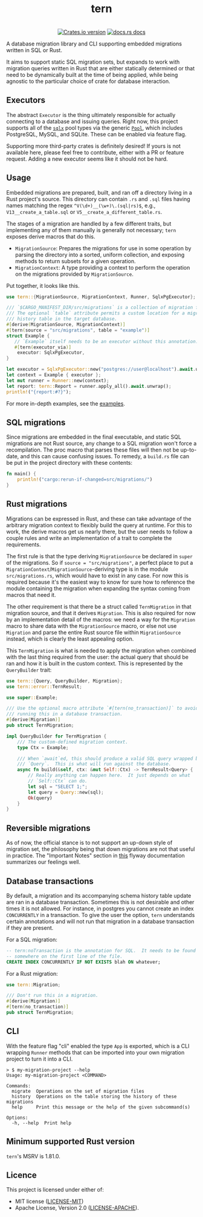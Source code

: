 <h1 align="center">tern</h1>
<br />
<div align="center">
  <!-- Version -->
  <a href="https://crates.io/crates/tern">
    <img src="https://img.shields.io/crates/v/tern.svg?style=flat-square"
    alt="Crates.io version" /></a>
  <!-- Docs -->
  <a href="https://docs.rs/tern">
    <img src="https://img.shields.io/badge/docs-latest-blue.svg?style=flat-square" alt="docs.rs docs" /></a>
</div>

<!-- cargo-rdme start -->

A database migration library and CLI supporting embedded migrations written
in SQL or Rust.

It aims to support static SQL migration sets, but expands to work with
migration queries written in Rust that are either statically determined or
that need to be dynamically built at the time of being applied, while
being agnostic to the particular choice of crate for database interaction.

## Executors

The abstract `Executor` is the thing ultimately responsible for actually
connecting to a database and issuing queries.  Right now, this project
supports all of the [`sqlx`][sqlx-repo] pool types via the generic
[`Pool`][sqlx-pool], which includes PostgreSQL, MySQL, and SQLite. These can
be enabled via feature flag.

Supporting more third-party crates is definitely desired!  If yours is not
available here, please feel free to contribute, either with a PR or feature
request.  Adding a new executor seems like it should not be hard.

## Usage

Embedded migrations are prepared, built, and ran off a directory living in
a Rust project's source.  This directory can contain `.rs` and `.sql` files
having names matching the regex `^V(\d+)__(\w+)\.(sql|rs)$`, e.g.,
`V13__create_a_table.sql` or `V5__create_a_different_table.rs`.

The stages of a migration are handled by a few different traits, but
implementing any of them manually is generally not necessary; `tern` exposes
derive macros that do this.

* `MigrationSource`: Prepares the migrations for use in some operation by
  parsing the directory into a sorted, uniform collection, and exposing
  methods to return subsets for a given operation.
* `MigrationContext`: A type providing a context to perform the operation
  on the migrations provided by `MigrationSource`.

Put together, it looks like this.

```rust
use tern::{MigrationSource, MigrationContext, Runner, SqlxPgExecutor};

/// `$CARGO_MANIFEST_DIR/src/migrations` is a collection of migration files.
/// The optional `table` attribute permits a custom location for a migration
/// history table in the target database.
#[derive(MigrationSource, MigrationContext)]
#[tern(source = "src/migrations", table = "example")]
struct Example {
   // `Example` itself needs to be an executor without this annotation.
   #[tern(executor_via)]
    executor: SqlxPgExecutor,
}

let executor = SqlxPgExecutor::new("postgres://user@localhost").await.unwrap();
let context = Example { executor };
let mut runner = Runner::new(context);
let report: tern::Report = runner.apply_all().await.unwrap();
println!("{report:#?}");

```

For more in-depth examples, see the [examples][examples-repo].

## SQL migrations

Since migrations are embedded in the final executable, and static SQL
migrations are not Rust source, any change to a SQL migration won't force
a recompilation.  The proc macro that parses these files will then not be
up-to-date, and this can cause confusing issues.  To remedy, a `build.rs`
file can be put in the project directory with these contents:

```rust
fn main() {
    println!("cargo:rerun-if-changed=src/migrations/")
}
```

## Rust migrations

Migrations can be expressed in Rust, and these can take advantage of the
arbitrary migration context to flexibly build the query at runtime.  For
this to work, the derive macros get us nearly there, but the user needs to
follow a couple rules and write an implementation of a trait to complete the
requirements.

The first rule is that the type deriving `MigrationSource` be declared in
`super` of the migrations.  So if `source = "src/migrations"`, a perfect
place to put a `MigrationContext`/`MigrationSource`-deriving type is in the
module `src/migrations.rs`, which would have to exist in any case. For now
this is required because it's the easiest way to know for sure how to
reference the module containing the migration when expanding the syntax
coming from macros that need it.

The other requirement is that there be a struct called `TernMigration` in
that migration source, and that it derives `Migration`.  This is also
required for now by an implementation detail of the macros: we need a way
for the `Migration` macro to share data with the `MigrationSource` macro,
or else not use `Migration` and parse the entire Rust source file within
`MigrationSource` instead, which is clearly the least appealing option.

This `TernMigration` is what is needed to apply the migration when combined
with the last thing required from the user: the actual query that should be
ran and how it is built in the custom context.  This is represented by the
`QueryBuilder` trait:

```rust
use tern::{Query, QueryBuilder, Migration};
use tern::error::TernResult;

use super::Example;

/// Use the optional macro attribute `#[tern(no_transaction)]` to avoid
/// running this in a database transaction.
#[derive(Migration)]
pub struct TernMigration;

impl QueryBuilder for TernMigration {
    /// The custom-defined migration context.
    type Ctx = Example;

    /// When `await`ed, this should produce a valid SQL query wrapped by
    /// `Query`.  This is what will run against the database.
    async fn build(&self, ctx: &mut Self::Ctx) -> TernResult<Query> {
        // Really anything can happen here.  It just depends on what
        // `Self::Ctx` can do.
        let sql = "SELECT 1;";
        let query = Query::new(sql);
        Ok(query)
    }
}
```

## Reversible migrations

As of now, the official stance is to not support an up-down style of
migration set, the philosophy being that down migrations are not that useful
in practice. The "Important Notes" section in [this][flyway-undo] flyway
documentation summarizes our feelings well.

## Database transactions

By default, a migration and its accompanying schema history table update are
ran in a database transaction.  Sometimes this is not desirable and other
times it is not allowed.  For instance, in postgres you cannot create an
index `CONCURRENTLY` in a transaction.  To give the user the option, `tern`
understands certain annotations and will not run that migration in a
database transaction if they are present.

For a SQL migration:

```sql
-- tern:noTransaction is the annotation for SQL.  It needs to be found
-- somewhere on the first line of the file.
CREATE INDEX CONCURRENTLY IF NOT EXISTS blah ON whatever;
```

For a Rust migration:

```rust
use tern::Migration;

/// Don't run this in a migration.
#[derive(Migration)]
#[tern(no_transaction)]
pub struct TernMigration;
```

## CLI

With the feature flag "cli" enabled the type `App` is exported, which is a
CLI wrapping `Runner` methods that can be imported into your own migration
project to turn it into a CLI.

```terminal
> $ my-migration-project --help
Usage: my-migration-project <COMMAND>

Commands:
  migrate  Operations on the set of migration files
  history  Operations on the table storing the history of these migrations
  help     Print this message or the help of the given subcommand(s)

Options:
  -h, --help  Print help
```

[examples-repo]: https://github.com/quasi-coherent/tern/tree/master/examples
[sqlx-repo]: https://github.com/launchbadge/sqlx
[sqlx-pool]: https://docs.rs/sqlx/0.8.3/sqlx/struct.Pool.html
[flyway-undo]: https://documentation.red-gate.com/fd/migrations-184127470.html#Migrations-UndoMigrations

<!-- cargo-rdme end -->

## Minimum supported Rust version

`tern`'s MSRV is 1.81.0.

## Licence

This project is licensed under either of:
* MIT license ([LICENSE-MIT](./LICENSE-MIT))
* Apache License, Version 2.0 ([LICENSE-APACHE](./LICENSE-APACHE)).
